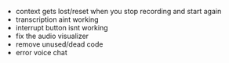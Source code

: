 - context gets lost/reset when you stop recording and start again
- transcription aint working
- interrupt button isnt working
- fix the audio visualizer
- remove unused/dead code
- error voice chat